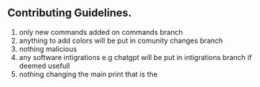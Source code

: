 ## Contributing Guidelines.

1. only new commands added on commands branch
2. anything to add colors will be put in comunity changes branch
3. nothing malicious
4. any software intigrations e.g chatgpt will be put in intigrations branch if deemed usefull
5. nothing changing the main print that is the 
